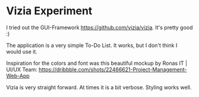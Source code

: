 

# Vizia Experiment

I tried out the GUI-Framework https://github.com/vizia/vizia. It's pretty good :)

The application is a very simple To-Do List. It works, but I don't think I would use it. 

Inspiration for the colors and font was this beautiful mockup by Ronas IT | UI/UX Team: https://dribbble.com/shots/22466621-Project-Management-Web-App 

Vizia is very straight forward. At times it is a bit verbose. Styling works well.